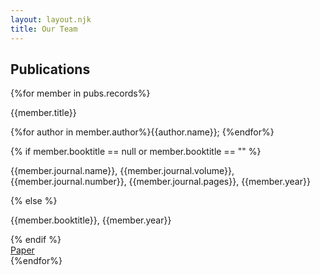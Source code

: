 ```yaml
---
layout: layout.njk
title: Our Team
---
```

## Publications
{%for member in pubs.records%}
<div class="card">
<div class="card-content">
<div class="card-header">
<div class="card-title h5">{{member.title}}</div>
</div>
<div class="card-body">
<p class="gray">
{%for author in member.author%}{{author.name}}; {%endfor%}
</p>
{% if member.booktitle == null or member.booktitle == "" %}
<p class="gray">{{member.journal.name}}, {{member.journal.volume}}, {{member.journal.number}}, {{member.journal.pages}}, {{member.year}}</p>
{% else %}
<p class="gray">{{member.booktitle}}, {{member.year}}</p>
{% endif %}
</div>
<div class="card-footer">
<a href="{{member.link}}" class="btn btn-primary">Paper</a>
</div>
</div>
</div>
{%endfor%}

